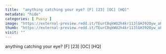 ```yaml
---
title:  "anything catching your eye? [F] [23] [OC] [HQ]"
metadate: "hide"
categories: [ Pussy ]
image: "https://external-preview.redd.it/TEurC0qkWU2h4kr113lGHJ92Oyw_aFTp2qQp33kU_Sk.jpg?auto=webp&s=2153042b82dc9006df218fd3236a03c62ec83211"
thumb: "https://external-preview.redd.it/TEurC0qkWU2h4kr113lGHJ92Oyw_aFTp2qQp33kU_Sk.jpg?width=1080&crop=smart&auto=webp&s=f3df57d9ce5da07cbadd9dbdd8689023377d3b80"
visit: ""
---
```

anything catching your eye? [F] [23] [OC] [HQ]
